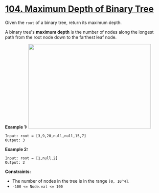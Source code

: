 # [104. Maximum Depth of Binary Tree](https://leetcode.com/problems/maximum-depth-of-binary-tree/description/)

Given the `root` of a binary tree, return its maximum depth.

A binary tree's **maximum depth** is the number of nodes along the longest path from the root node down to the farthest leaf node.

**Example 1:** 
<img alt="" src="https://assets.leetcode.com/uploads/2020/11/26/tmp-tree.jpg" style="width: 400px; height: 277px;">

```
Input: root = [3,9,20,null,null,15,7]
Output: 3
```

**Example 2:** 

```
Input: root = [1,null,2]
Output: 2
```

**Constraints:** 

- The number of nodes in the tree is in the range `[0, 10^4]`.
- `-100 <= Node.val <= 100`